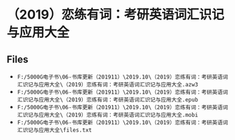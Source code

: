 # （2019）恋练有词：考研英语词汇识记与应用大全

## Files

- `F:/5000G电子书\06-书库更新（201911）\2019.10\（2019）恋练有词：考研英语词汇识记与应用大全\（2019）恋练有词：考研英语词汇识记与应用大全.azw3`
- `F:/5000G电子书\06-书库更新（201911）\2019.10\（2019）恋练有词：考研英语词汇识记与应用大全\（2019）恋练有词：考研英语词汇识记与应用大全.epub`
- `F:/5000G电子书\06-书库更新（201911）\2019.10\（2019）恋练有词：考研英语词汇识记与应用大全\（2019）恋练有词：考研英语词汇识记与应用大全.mobi`
- `F:/5000G电子书\06-书库更新（201911）\2019.10\（2019）恋练有词：考研英语词汇识记与应用大全\files.txt`
